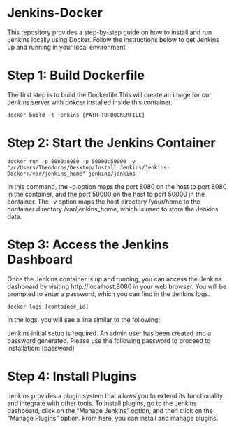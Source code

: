 # Jenkins-Docker
This repository provides a step-by-step guide on how to install and run Jenkins locally using Docker. Follow the instructions below to get Jenkins up and running in your local environment

# Step 1: Build Dockerfile

The first step is to build the Dockerfile.This will create an image for our Jenkins server with dokcer installed inside this container.

``` docker build -t jenkins [PATH-TO-DOCKERFILE] ```

# Step 2: Start the Jenkins Container

``` docker run -p 8080:8080 -p 50000:50000 -v "/c/Users/Theodoros/Desktop/Install Jenkins/Jenkins-Docker:/var/jenkins_home" jenkins/jenkins ```

In this command, the -p option maps the port 8080 on the host to port 8080 in the container, and the port 50000 on the host to port 50000 in the container. The -v option maps the host directory /your/home to the container directory /var/jenkins_home, which is used to store the Jenkins data.

# Step 3: Access the Jenkins Dashboard

Once the Jenkins container is up and running, you can access the Jenkins dashboard by visiting http://localhost:8080 in your web browser. You will be prompted to enter a password, which you can find in the Jenkins logs.

``` docker logs [container_id] ```

In the logs, you will see a line similar to the following: 

Jenkins initial setup is required. An admin user has been created and a password generated.
Please use the following password to proceed to installation: [password]

# Step 4: Install Plugins

Jenkins provides a plugin system that allows you to extend its functionality and integrate with other tools. To install plugins, go to the Jenkins dashboard, click on the “Manage Jenkins” option, and then click on the “Manage Plugins” option. From here, you can install and manage plugins.
